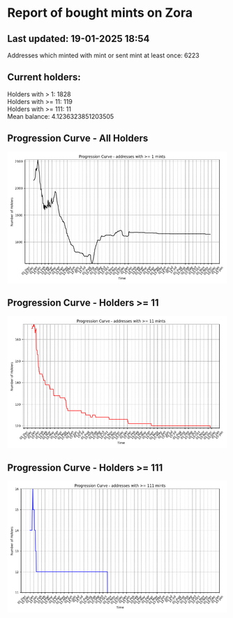 # Report of bought mints on Zora
## Last updated: 19-01-2025 18:54
Addresses which minted with mint or sent mint at least once: 6223

## Current holders:
Holders with > 1: 1828  
Holders with >= 11: 119  
Holders with >= 111: 11  
Mean balance: 4.1236323851203505  

## Progression Curve - All Holders
![addresses with >= 1 mint](progression_curve_all.png)
## Progression Curve - Holders >= 11
![addresses with >= 11 mints](progression_curve_gt_11.png)
## Progression Curve - Holders >= 111
![addresses with >= 111 mints](progression_curve_gt_111.png)
